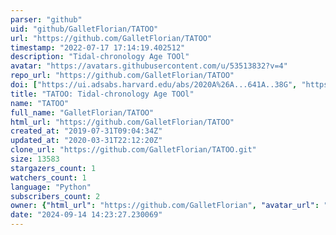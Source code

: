 ```yaml
---
parser: "github"
uid: "github/GalletFlorian/TATOO"
url: "https://github.com/GalletFlorian/TATOO"
timestamp: "2022-07-17 17:14:19.402512"
description: "Tidal-chronology Age TOOl"
avatar: "https://avatars.githubusercontent.com/u/53513832?v=4"
repo_url: "https://github.com/GalletFlorian/TATOO"
doi: ["https://ui.adsabs.harvard.edu/abs/2020A%26A...641A..38G", "https://ui.adsabs.harvard.edu/abs/2020ascl.soft06019G/abstract"]
title: "TATOO: Tidal-chronology Age TOOl"
name: "TATOO"
full_name: "GalletFlorian/TATOO"
html_url: "https://github.com/GalletFlorian/TATOO"
created_at: "2019-07-31T09:04:34Z"
updated_at: "2020-03-31T22:12:20Z"
clone_url: "https://github.com/GalletFlorian/TATOO.git"
size: 13583
stargazers_count: 1
watchers_count: 1
language: "Python"
subscribers_count: 2
owner: {"html_url": "https://github.com/GalletFlorian", "avatar_url": "https://avatars.githubusercontent.com/u/53513832?v=4", "login": "GalletFlorian", "type": "User"}
date: "2024-09-14 14:23:27.230069"
---
```

